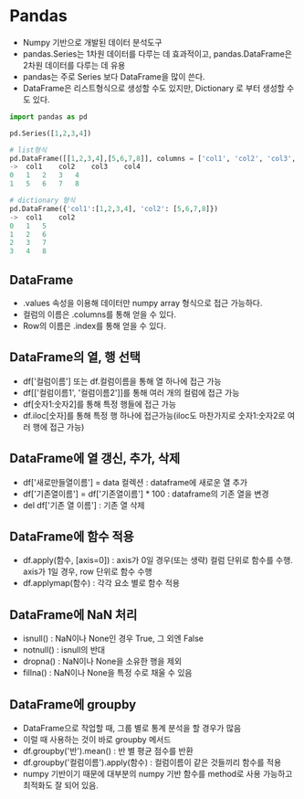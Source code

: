 # Pandas
- Numpy 기반으로 개발된 데이터 분석도구
- pandas.Series는 1차원 데이터를 다루는 데 효과적이고, pandas.DataFrame은 2차원 데이터를 다루는 데 유용
- pandas는 주로 Series 보다 DataFrame을 많이 쓴다. 
- DataFrame은 리스트형식으로 생성할 수도 있지만, Dictionary 로 부터 생성할 수도 있다. 
```python
import pandas as pd

pd.Series([1,2,3,4])

# list형식
pd.DataFrame([[1,2,3,4],[5,6,7,8]], columns = ['col1', 'col2', 'col3', 'col4'])
-> 	col1	col2	col3	col4
0	1	2	3	4
1	5	6	7	8

# dictionary 형식
pd.DataFrame({'col1':[1,2,3,4], 'col2': [5,6,7,8]})
-> 	col1	col2
0	1	5
1	2	6
2	3	7
3	4	8
```

## DataFrame
- .values 속성을 이용해 데이터만 numpy array 형식으로 접근 가능하다.
- 컬럼의 이름은 .columns를 통해 얻을 수 있다.
- Row의 이름은 .index를 통해 얻을 수 있다.

## DataFrame의 열, 행 선택
- df['컬럼이름'] 또는 df.컬럼이름을 통해 열 하나에 접근 가능
- df[['컬럼이름1', '컬럼이름2']]를 통해 여러 개의 컬럼에 접근 가능
- df[숫자1:숫자2]를 통해 특정 행들에 접근 가능
- df.iloc[숫자]를 통해 특정 행 하나에 접근가능(iloc도 마찬가지로 숫자1:숫자2로 여러 행에 접근 가능)

## DataFrame에 열 갱신, 추가, 삭제
- df['새로만들열이름'] = data 컬렉션 : dataframe에 새로운 열 추가
- df['기존열이름'] = df['기존열이름'] * 100 : dataframe의 기존 열을 변경
- del df['기존 열 이름'] : 기존 열 삭제

## DataFrame에 함수 적용
- df.apply(함수, [axis=0]) : axis가 0일 경우(또는 생략) 컬럼 단위로 함수를 수행. axis가 1일 경우, row 단위로 함수 수행
- df.applymap(함수) : 각각 요소 별로 함수 적용

## DataFrame에 NaN 처리
- isnull() : NaN이나 None인 경우 True, 그 외엔 False
- notnull() : isnull의 반대
- dropna() : NaN이나 None을 소유한 행을 제외
- fillna() : NaN이나 None을 특정 수로 채울 수 있음

## DataFrame에 groupby
- DataFrame으로 작업할 때, 그룹 별로 통계 분석을 할 경우가 많음
- 이럴 때 사용하는 것이 바로 groupby 메서드
- df.groupby('반').mean() : 반 별 평균 점수를 반환
- df.groupby('컬럼이름').apply(함수) : 컬럼이름이 같은 것들끼리 함수를 적용
- numpy 기반이기 때문에 대부분의 numpy 기반 함수를 method로 사용 가능하고 최적화도 잘 되어 있음.
